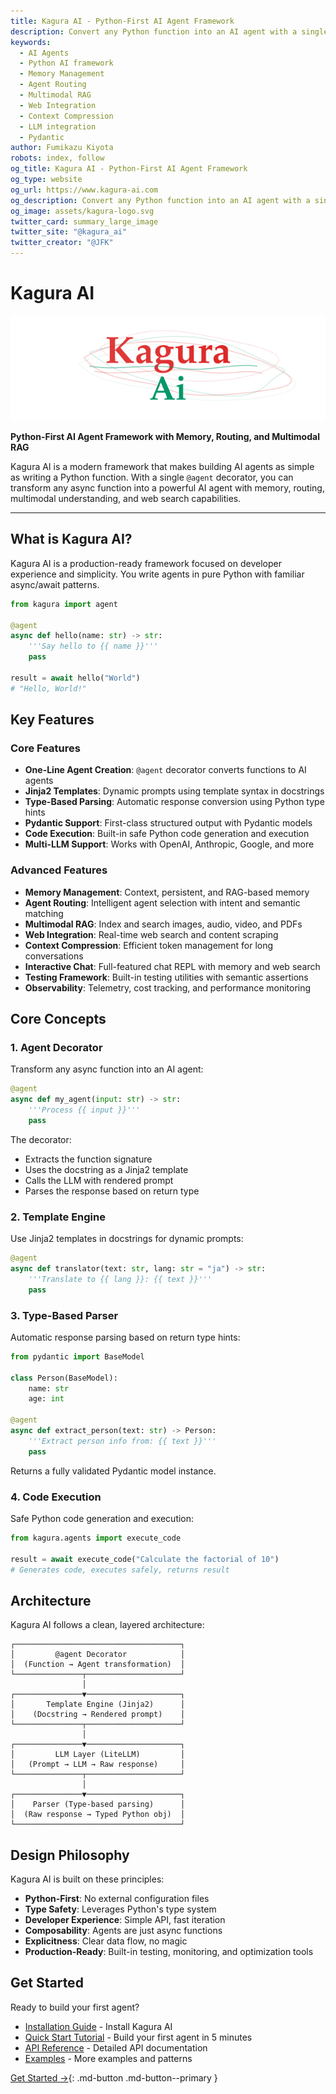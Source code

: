 ```yaml
---
title: Kagura AI - Python-First AI Agent Framework
description: Convert any Python function into an AI agent with a single decorator. Built-in memory, routing, multimodal RAG, web search, and context compression.
keywords:
  - AI Agents
  - Python AI framework
  - Memory Management
  - Agent Routing
  - Multimodal RAG
  - Web Integration
  - Context Compression
  - LLM integration
  - Pydantic
author: Fumikazu Kiyota
robots: index, follow
og_title: Kagura AI - Python-First AI Agent Framework
og_type: website
og_url: https://www.kagura-ai.com
og_description: Convert any Python function into an AI agent with a single decorator. Built-in memory, routing, multimodal RAG, web search, and context compression.
og_image: assets/kagura-logo.svg
twitter_card: summary_large_image
twitter_site: "@kagura_ai"
twitter_creator: "@JFK"
---
```


# Kagura AI

![Kagura AI Logo](assets/kagura-logo.svg)

**Python-First AI Agent Framework with Memory, Routing, and Multimodal RAG**

Kagura AI is a modern framework that makes building AI agents as simple as writing a Python function. With a single `@agent` decorator, you can transform any async function into a powerful AI agent with memory, routing, multimodal understanding, and web search capabilities.

---

## What is Kagura AI?

Kagura AI is a production-ready framework focused on developer experience and simplicity. You write agents in pure Python with familiar async/await patterns.

```python
from kagura import agent

@agent
async def hello(name: str) -> str:
    '''Say hello to {{ name }}'''
    pass

result = await hello("World")
# "Hello, World!"
```

## Key Features

### Core Features
- **One-Line Agent Creation**: `@agent` decorator converts functions to AI agents
- **Jinja2 Templates**: Dynamic prompts using template syntax in docstrings
- **Type-Based Parsing**: Automatic response conversion using Python type hints
- **Pydantic Support**: First-class structured output with Pydantic models
- **Code Execution**: Built-in safe Python code generation and execution
- **Multi-LLM Support**: Works with OpenAI, Anthropic, Google, and more

### Advanced Features
- **Memory Management**: Context, persistent, and RAG-based memory
- **Agent Routing**: Intelligent agent selection with intent and semantic matching
- **Multimodal RAG**: Index and search images, audio, video, and PDFs
- **Web Integration**: Real-time web search and content scraping
- **Context Compression**: Efficient token management for long conversations
- **Interactive Chat**: Full-featured chat REPL with memory and web search
- **Testing Framework**: Built-in testing utilities with semantic assertions
- **Observability**: Telemetry, cost tracking, and performance monitoring

## Core Concepts

### 1. Agent Decorator

Transform any async function into an AI agent:

```python
@agent
async def my_agent(input: str) -> str:
    '''Process {{ input }}'''
    pass
```

The decorator:
- Extracts the function signature
- Uses the docstring as a Jinja2 template
- Calls the LLM with rendered prompt
- Parses the response based on return type

### 2. Template Engine

Use Jinja2 templates in docstrings for dynamic prompts:

```python
@agent
async def translator(text: str, lang: str = "ja") -> str:
    '''Translate to {{ lang }}: {{ text }}'''
    pass
```

### 3. Type-Based Parser

Automatic response parsing based on return type hints:

```python
from pydantic import BaseModel

class Person(BaseModel):
    name: str
    age: int

@agent
async def extract_person(text: str) -> Person:
    '''Extract person info from: {{ text }}'''
    pass
```

Returns a fully validated Pydantic model instance.

### 4. Code Execution

Safe Python code generation and execution:

```python
from kagura.agents import execute_code

result = await execute_code("Calculate the factorial of 10")
# Generates code, executes safely, returns result
```

## Architecture

Kagura AI follows a clean, layered architecture:

```
┌─────────────────────────────────────┐
│         @agent Decorator            │
│  (Function → Agent transformation)  │
└───────────────┬─────────────────────┘
                │
┌───────────────▼─────────────────────┐
│       Template Engine (Jinja2)      │
│    (Docstring → Rendered prompt)    │
└───────────────┬─────────────────────┘
                │
┌───────────────▼─────────────────────┐
│         LLM Layer (LiteLLM)         │
│   (Prompt → LLM → Raw response)     │
└───────────────┬─────────────────────┘
                │
┌───────────────▼─────────────────────┐
│    Parser (Type-based parsing)      │
│  (Raw response → Typed Python obj)  │
└─────────────────────────────────────┘
```

## Design Philosophy

Kagura AI is built on these principles:

- **Python-First**: No external configuration files
- **Type Safety**: Leverages Python's type system
- **Developer Experience**: Simple API, fast iteration
- **Composability**: Agents are just async functions
- **Explicitness**: Clear data flow, no magic
- **Production-Ready**: Built-in testing, monitoring, and optimization tools

## Get Started

Ready to build your first agent?

- [Installation Guide](en/installation.md) - Install Kagura AI
- [Quick Start Tutorial](en/quickstart.md) - Build your first agent in 5 minutes
- [API Reference](en/api/) - Detailed API documentation
- [Examples](https://github.com/JFK/kagura-ai/tree/main/examples) - More examples and patterns

[Get Started →](en/installation.md){: .md-button .md-button--primary }
